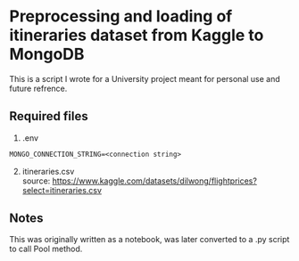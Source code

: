 # Preprocessing and loading of itineraries dataset from Kaggle to MongoDB
This is a script I wrote for a University project meant for personal use and future refrence. 

## Required files
1. .env  
```txt
MONGO_CONNECTION_STRING=<connection string>
```

2. itineraries.csv  
source: https://www.kaggle.com/datasets/dilwong/flightprices?select=itineraries.csv

## Notes 
This was originally written as a notebook, was later converted to a .py script to call Pool method. 